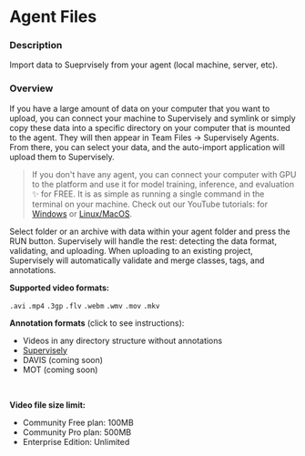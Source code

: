 # Agent Files

### Description

Import data to Sueprvisely from your agent (local machine, server, etc).

### Overview

If you have a large amount of data on your computer that you want to upload, you can connect your machine to Supervisely and symlink or simply copy these data into a specific directory on your computer that is mounted to the agent. They will then appear in Team Files -> Supervisely Agents.
From there, you can select your data, and the auto-import application will upload them to Supervisely.

> If you don't have any agent, you can connect your computer with GPU to the platform and use it for model training, inference, and evaluation ✨ for FREE. It is as simple as running a single command in the terminal on your machine. Check out our YouTube tutorials: for [Windows](https://www.youtube.com/watch?v=WR9qrPTn2X8) or [Linux/MacOS](https://www.youtube.com/watch?v=aO7Zc4kTrVg).

Select folder or an archive with data within your agent folder and press the RUN button. Supervisely will handle the rest: detecting the data format, validating, and uploading.
When uploading to an existing project, Supervisely will automatically validate and merge classes, tags, and annotations.

**Supported video formats:** 

`.avi` `.mp4` `.3gp` `.flv` `.webm` `.wmv` `.mov` `.mkv`

**Annotation formats** (click to see instructions):

- Videos in any directory structure without annotations
- [Supervisely](https://raw.githubusercontent.com/supervisely-ecosystem/import-wizard-docs/master/converter_docs/videos/supervisely.md)
- DAVIS (coming soon)
- MOT (coming soon)

<br>

**Video file size limit:**

- Community Free plan: 100MB
- Community Pro plan: 500MB
- Enterprise Edition: Unlimited
